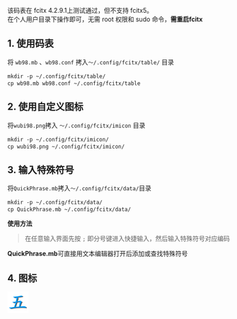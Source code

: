该码表在 fcitx 4.2.9.1上测试通过，但不支持 fcitx5。  
在个人用户目录下操作即可，无需 root 权限和 sudo 命令，**需重启fcitx**

## 1. 使用码表
将 `wb98.mb` 、`wb98.conf` 拷入`～/.config/fcitx/table/` 目录  

	mkdir -p ~/.config/fcitx/table/
	cp wb98.mb wb98.conf ~/.config/fcitx/table

## 2. 使用自定义图标
将`wubi98.png`拷入 `～/.config/fcitx/imicon` 目录  

	mkdir -p ~/.config/fcitx/imicon/
	cp wubi98.png ~/.config/fcitx/imicon/
	
## 3. 输入特殊符号
将`QuickPhrase.mb`拷入`～/.config/fcitx/data/`目录  

	mkdir -p ~/.config/fcitx/data/
	cp QuickPhrase.mb ~/.config/fcitx/data/
	
**使用方法**
>在任意输入界面先按 `;` 即分号键进入快捷输入，然后输入特殊符号对应编码  

**QuickPhrase.mb**可直接用文本编辑器打开后添加或查找特殊符号  

## 4. 图标

![](wubi98.png)
